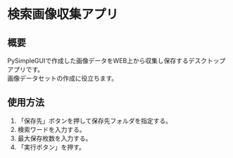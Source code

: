 <h1>検索画像収集アプリ</h1>
<h2>概要</h2>
<p>PySimpleGUIで作成した画像データをWEB上から収集し保存するデスクトップアプリです。<br>画像データセットの作成に役立ちます。</p>
<h2>使用方法</h2>
<ol>
  <li>「保存先」ボタンを押して保存先フォルダを指定する。</ii>
  <li>検索ワードを入力する。</li>
  <li>最大保存枚数を入力する。</li>
  <li>「実行ボタン」を押す。</li>
</ol>
